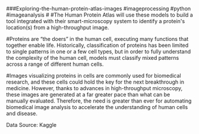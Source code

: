 ###Exploring-the-human-protein-atlas-images
#imageprocessing #python #imageanalysis #
#The Human Protein Atlas will use these models to build a tool integrated with their smart-microscopy system to identify a protein's location(s) from a high-throughput image.

#Proteins are “the doers” in the human cell, executing many functions that together enable life. Historically, classification of proteins has been limited to single patterns in one or a few cell types, but in order to fully understand the complexity of the human cell, models must classify mixed patterns across a range of different human cells.

#Images visualizing proteins in cells are commonly used for biomedical research, and these cells could hold the key for the next breakthrough in medicine. However, thanks to advances in high-throughput microscopy, these images are generated at a far greater pace than what can be manually evaluated. Therefore, the need is greater than ever for automating biomedical image analysis to accelerate the understanding of human cells and disease.

Data Source: Kaggle
